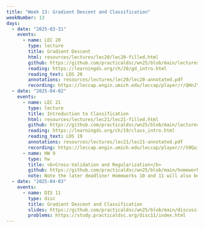 ```yaml
---
title: "Week 13: Gradient Descent and Classification"
weekNumber: 13
days:
  - date: "2025-03-31"
    events:
      - name: LEC 20
        type: lecture
        title: Gradient Descent
        html: resources/lectures/lec20/lec20-filled.html
        github: https://github.com/practicaldsc/wn25/blob/main/lectures/lec20/
        reading: https://learningds.org/ch/20/gd_intro.html
        reading_text: LDS 20
        annotations: resources/lectures/lec20/lec20-annotated.pdf
        recording: https://leccap.engin.umich.edu/leccap/player/r/QHnJYd
  - date: "2025-04-02"
    events:
      - name: LEC 21
        type: lecture
        title: Introduction to Classification
        html: resources/lectures/lec21/lec21-filled.html
        github: https://github.com/practicaldsc/wn25/blob/main/lectures/lec21/
        reading: https://learningds.org/ch/19/class_intro.html
        reading_text: LDS 19
        annotations: resources/lectures/lec21/lec21-annotated.pdf
        recording: https://leccap.engin.umich.edu/leccap/player/r/S9Quiy
      - name: HW 9
        type: hw
        title: <b>Cross-Validation and Regularization</b>
        github: https://github.com/practicaldsc/wn25/blob/main/homeworks/hw09/hw09.ipynb
        note: Note the later deadline! Homeworks 10 and 11 will also be due on Wednesdays.
  - date: "2025-04-03"
    events:
      - name: DIS 11
        type: disc
        title: Gradient Descent and Classification
        slides: https://github.com/practicaldsc/wn25/blob/main/discussions/disc11/disc11.ipynb
        problems: https://study.practicaldsc.org/disc11/index.html
---
```

